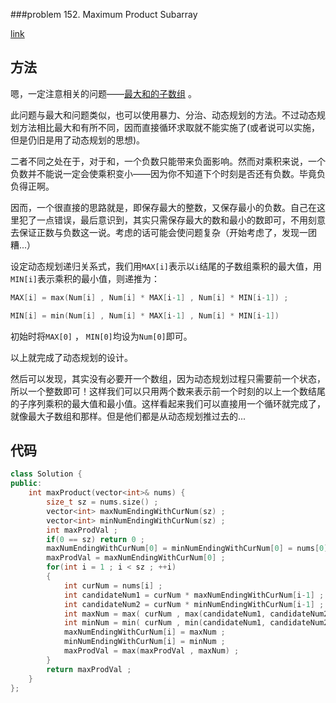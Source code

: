 ###problem 152. Maximum Product Subarray

[link](https://leetcode.com/problems/maximum-product-subarray/)

## 方法

嗯，一定注意相关的问题——[最大和的子数组](prob53maxsubarray.md) 。

此问题与最大和问题类似，也可以使用暴力、分治、动态规划的方法。不过动态规划方法相比最大和有所不同，因而直接循环求取就不能实施了(或者说可以实施，但是仍旧是用了动态规划的思想)。


二者不同之处在于，对于和，一个负数只能带来负面影响。然而对乘积来说，一个负数并不能说一定会使乘积变小——因为你不知道下个时刻是否还有负数。毕竟负负得正啊。

因而，一个很直接的思路就是，即保存最大的整数，又保存最小的负数。自己在这里犯了一点错误，最后意识到，其实只需保存最大的数和最小的数即可，不用刻意去保证正数与负数这一说。考虑的话可能会使问题复杂（开始考虑了，发现一团糟...）

设定动态规划递归关系式，我们用`MAX[i]`表示以`i`结尾的子数组乘积的最大值，用`MIN[i]`表示乘积的最小值，则递推为：

```C++
MAX[i] = max(Num[i] , Num[i] * MAX[i-1] , Num[i] * MIN[i-1]) ;

MIN[i] = min(Num[i] , Num[i] * MAX[i-1] , Num[i] * MIN[i-1])
```

初始时将`MAX[0]` ， `MIN[0]`均设为`Num[0]`即可。

以上就完成了动态规划的设计。

然后可以发现，其实没有必要开一个数组，因为动态规划过程只需要前一个状态，所以一个整数即可！这样我们可以只用两个数来表示前一个时刻的以上一个数结尾的子序列乘积的最大值和最小值。这样看起来我们可以直接用一个循环就完成了，就像最大子数组和那样。但是他们都是从动态规划推过去的...

## 代码

```C++
class Solution {
public:
    int maxProduct(vector<int>& nums) {
        size_t sz = nums.size() ;
        vector<int> maxNumEndingWithCurNum(sz) ;
        vector<int> minNumEndingWithCurNum(sz) ;
        int maxProdVal ;
        if(0 == sz) return 0 ;
        maxNumEndingWithCurNum[0] = minNumEndingWithCurNum[0] = nums[0] ;
        maxProdVal = maxNumEndingWithCurNum[0] ;
        for(int i = 1 ; i < sz ; ++i)
        {
            int curNum = nums[i] ;
            int candidateNum1 = curNum * maxNumEndingWithCurNum[i-1] ;
            int candidateNum2 = curNum * minNumEndingWithCurNum[i-1] ;
            int maxNum = max( curNum , max(candidateNum1, candidateNum2) ) ;
            int minNum = min( curNum , min(candidateNum1, candidateNum2) ) ;
            maxNumEndingWithCurNum[i] = maxNum ;
            minNumEndingWithCurNum[i] = minNum ;
            maxProdVal = max(maxProdVal , maxNum) ;
        }
        return maxProdVal ;
    }
};

```